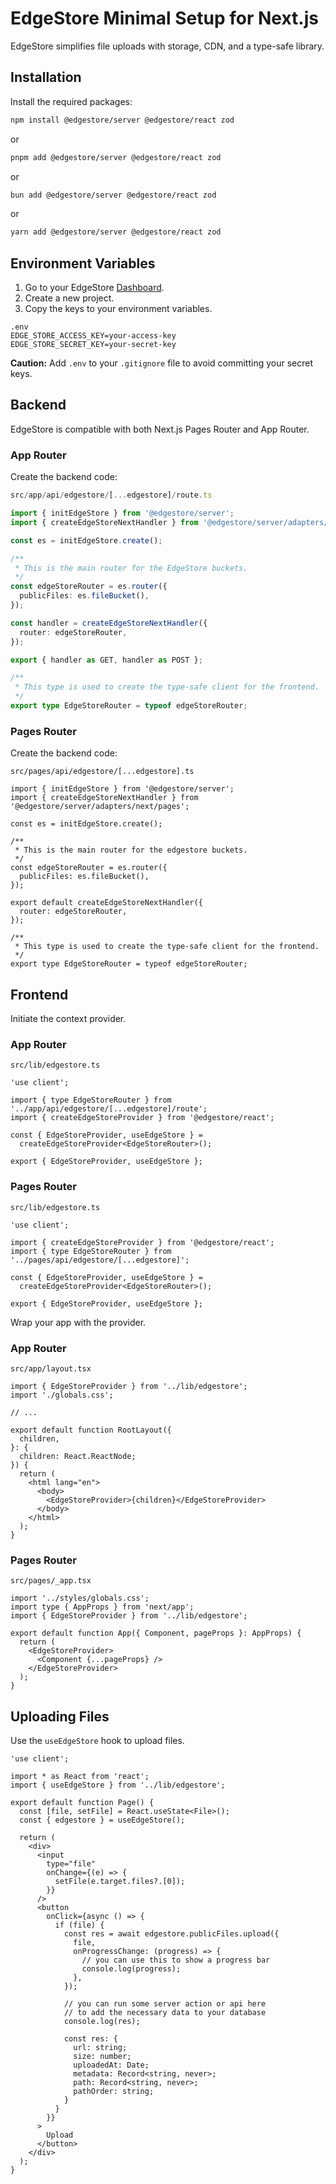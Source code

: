 # EdgeStore Minimal Setup for Next.js

EdgeStore simplifies file uploads with storage, CDN, and a type-safe library.

## Installation

Install the required packages:

```bash
npm install @edgestore/server @edgestore/react zod
```

or

```bash
pnpm add @edgestore/server @edgestore/react zod
```
or

```bash
bun add @edgestore/server @edgestore/react zod
```

or

```bash
yarn add @edgestore/server @edgestore/react zod
```

## Environment Variables

1.  Go to your EdgeStore [Dashboard](https://dashboard.edgestore.dev/).
2.  Create a new project.
3.  Copy the keys to your environment variables.

```
.env
EDGE_STORE_ACCESS_KEY=your-access-key
EDGE_STORE_SECRET_KEY=your-secret-key
```

**Caution:** Add `.env` to your `.gitignore` file to avoid committing your secret keys.

## Backend

EdgeStore is compatible with both Next.js Pages Router and App Router.

### App Router

Create the backend code:

```ts
src/app/api/edgestore/[...edgestore]/route.ts

import { initEdgeStore } from '@edgestore/server';
import { createEdgeStoreNextHandler } from '@edgestore/server/adapters/next/app';

const es = initEdgeStore.create();

/**
 * This is the main router for the EdgeStore buckets.
 */
const edgeStoreRouter = es.router({
  publicFiles: es.fileBucket(),
});

const handler = createEdgeStoreNextHandler({
  router: edgeStoreRouter,
});

export { handler as GET, handler as POST };

/**
 * This type is used to create the type-safe client for the frontend.
 */
export type EdgeStoreRouter = typeof edgeStoreRouter;
```

### Pages Router

Create the backend code:

```tsx
src/pages/api/edgestore/[...edgestore].ts

import { initEdgeStore } from '@edgestore/server';
import { createEdgeStoreNextHandler } from '@edgestore/server/adapters/next/pages';

const es = initEdgeStore.create();

/**
 * This is the main router for the edgestore buckets.
 */
const edgeStoreRouter = es.router({
  publicFiles: es.fileBucket(),
});

export default createEdgeStoreNextHandler({
  router: edgeStoreRouter,
});

/**
 * This type is used to create the type-safe client for the frontend.
 */
export type EdgeStoreRouter = typeof edgeStoreRouter;
```

## Frontend

Initiate the context provider.

### App Router

```tsx
src/lib/edgestore.ts

'use client';

import { type EdgeStoreRouter } from '../app/api/edgestore/[...edgestore]/route';
import { createEdgeStoreProvider } from '@edgestore/react';

const { EdgeStoreProvider, useEdgeStore } =
  createEdgeStoreProvider<EdgeStoreRouter>();

export { EdgeStoreProvider, useEdgeStore };
```

### Pages Router

```tsx
src/lib/edgestore.ts

'use client';

import { createEdgeStoreProvider } from '@edgestore/react';
import { type EdgeStoreRouter } from '../pages/api/edgestore/[...edgestore]';

const { EdgeStoreProvider, useEdgeStore } =
  createEdgeStoreProvider<EdgeStoreRouter>();

export { EdgeStoreProvider, useEdgeStore };
```

Wrap your app with the provider.

### App Router

```tsx
src/app/layout.tsx

import { EdgeStoreProvider } from '../lib/edgestore';
import './globals.css';

// ...

export default function RootLayout({
  children,
}: {
  children: React.ReactNode;
}) {
  return (
    <html lang="en">
      <body>
        <EdgeStoreProvider>{children}</EdgeStoreProvider>
      </body>
    </html>
  );
}
```

### Pages Router

```tsx
src/pages/_app.tsx

import '../styles/globals.css';
import type { AppProps } from 'next/app';
import { EdgeStoreProvider } from '../lib/edgestore';

export default function App({ Component, pageProps }: AppProps) {
  return (
    <EdgeStoreProvider>
      <Component {...pageProps} />
    </EdgeStoreProvider>
  );
}
```

## Uploading Files

Use the `useEdgeStore` hook to upload files.

```tsx
'use client';

import * as React from 'react';
import { useEdgeStore } from '../lib/edgestore';

export default function Page() {
  const [file, setFile] = React.useState<File>();
  const { edgestore } = useEdgeStore();

  return (
    <div>
      <input
        type="file"
        onChange={(e) => {
          setFile(e.target.files?.[0]);
        }}
      />
      <button
        onClick={async () => {
          if (file) {
            const res = await edgestore.publicFiles.upload({
              file,
              onProgressChange: (progress) => {
                // you can use this to show a progress bar
                console.log(progress);
              },
            });

            // you can run some server action or api here
            // to add the necessary data to your database
            console.log(res);

            const res: {
              url: string;
              size: number;
              uploadedAt: Date;
              metadata: Record<string, never>;
              path: Record<string, never>;
              pathOrder: string;
            }
          }
        }}
      >
        Upload
      </button>
    </div>
  );
}
```
